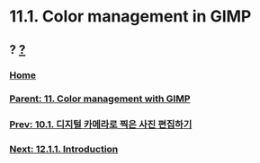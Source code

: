 # 11.1. Color management in GIMP
## ? [?]()

### [Home](./00-home.md)
### [Parent: 11. Color management with GIMP](./11-00-color-management-with-gimp.md)
### [Prev: 10.1. 디지털 카메라로 찍은 사진 편집하기](./10-01-00-working-with-digital-camera-photos.md)
### [Next: 12.1.1. Introduction](./12-01-01-introduction.md)
